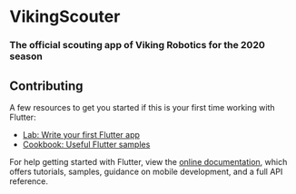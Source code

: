 # VikingScouter
### The official scouting app of Viking Robotics for the 2020 season

## Contributing
A few resources to get you started if this is your first time working with Flutter:

- [Lab: Write your first Flutter app](https://flutter.dev/docs/get-started/codelab)
- [Cookbook: Useful Flutter samples](https://flutter.dev/docs/cookbook)

For help getting started with Flutter, view the
[online documentation](https://flutter.dev/docs), which offers tutorials,
samples, guidance on mobile development, and a full API reference.
